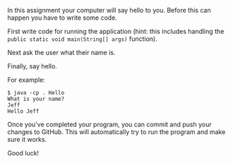 In this assignment your computer will say hello to you. Before this can happen you have to write some code.

First write code for running the application (hint: this includes handling the `public static void main(String[] args)` function).

Next ask the user what their name is.

Finally, say hello.

For example:

```
$ java -cp . Hello
What is your name?
Jeff
Hello Jeff
```

Once you've completed your program, you can commit and push your changes to GitHub. This will automatically try to run the program and make sure it works.

Good luck!